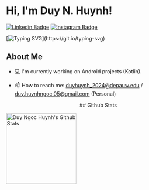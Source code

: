 # Hi, I'm Duy N. Huynh! 
[![Linkedin Badge](https://img.shields.io/badge/LinkedIn-0077B5?style=for-the-badge&logo=linkedin&logoColor=white)](https://www.linkedin.com/in/joshhn/)
[![Instagram Badge](https://img.shields.io/badge/Instagram-E4405F?style=for-the-badge&logo=instagram&logoColor=white)](https://www.instagram.com/duyhn.josh/)
<!-- [![Website Badge](https://img.shields.io/badge/Website-3b5998?style=flat-square&logo=google-chrome&logoColor=white)]() -->

[![Typing SVG](https://readme-typing-svg.herokuapp.com?font=comfortaa&color=%23F77B93&size=25&height=40&lines=Nice+to+meet+you!;I'm+a+CS+Junior.)](https://git.io/typing-svg)

## About Me 
* 💻 I'm currently working on Android projects (Kotlin). 
<!--* 🌱 I'm currently learning Android Development and Linux.-->
* 📫  How to reach me: duyhuynh_2024@depauw.edu / duy.huynhngoc.05@gmail.com (Personal)
<p align="center">
## Github Stats 
  
 <a href="https://github.com/joshhn"><img alt="Duy Ngoc Huynh's Github Stats" src="https://denvercoder1-github-readme-stats.vercel.app/api/?username=joshhn&show_icons=true&count_private=true&theme=react&hide_border=true&bg_color=1F222E&title_color=F85D7F&icon_color=F8D866" height="192px"/></a>
<!--   <a href="https://github.com/joshhn"><img alt="Duy Huynh's Top Languages" src="https://github-readme-stats.vercel.app/api/top-langs/?username=joshhn&langs_count=8&layout=compact&theme=react&hide_border=true&bg_color=1F222E&title_color=F85D7F&icon_color=F8D866&hide=javascript,html,scss" height="192px"/></a> 

<img src="https://media.giphy.com/media/hvRJCLFzcasrR4ia7z/giphy.gif" width="28"/>
<img src="https://c.tenor.com/uZFq07-ujK8AAAAi/man-shrugging-joypixels.gif" width="28"/>
<img src="https://c.tenor.com/ZULdaf8iCHgAAAAi/100-discord.gif" width="28"/>
-->
</p>
